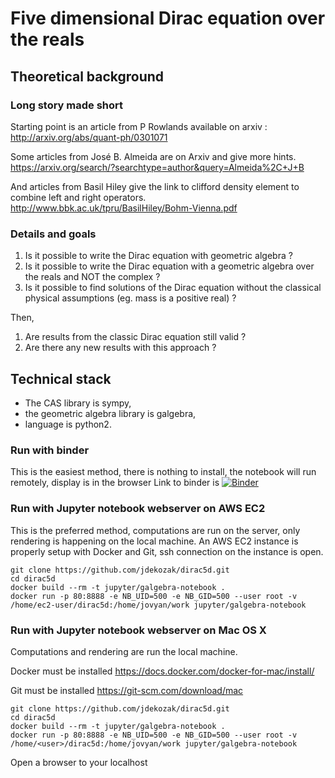 # Five dimensional Dirac equation over the reals
## Theoretical background
### Long story made short
Starting point is an article from P Rowlands available on arxiv : http://arxiv.org/abs/quant-ph/0301071

Some articles from José B. Almeida are on Arxiv and give more hints. https://arxiv.org/search/?searchtype=author&query=Almeida%2C+J+B

And articles from Basil Hiley give the link to clifford density element to combine left and right operators. http://www.bbk.ac.uk/tpru/BasilHiley/Bohm-Vienna.pdf

### Details and goals
1. Is it possible to write the Dirac equation with geometric algebra ?
2. Is it possible to write the Dirac equation with a geometric algebra over the reals and NOT the complex ?
3. Is it possible to find solutions of the Dirac equation without the classical physical assumptions (eg. mass is a positive real) ?

Then,
1. Are results from the classic Dirac equation still valid ?
2. Are there any new results with this approach ?
## Technical stack
- The CAS library is sympy,
- the geometric algebra library is galgebra,
- language is python2.
### Run with binder
This is the easiest method, there is nothing to install, the notebook will run remotely, display is in the browser
Link to binder is [![Binder](https://mybinder.org/badge_logo.svg)](https://mybinder.org/v2/gh/jdekozak/dirac5d/master) 
### Run with Jupyter notebook webserver on AWS EC2
This is the preferred method, computations are run on the server, only rendering is happening on the local machine.
An AWS EC2 instance is properly setup with Docker and Git, ssh connection on the instance is open.
```
git clone https://github.com/jdekozak/dirac5d.git
cd dirac5d
docker build --rm -t jupyter/galgebra-notebook .
docker run -p 80:8888 -e NB_UID=500 -e NB_GID=500 --user root -v /home/ec2-user/dirac5d:/home/jovyan/work jupyter/galgebra-notebook
```
### Run with Jupyter notebook webserver on Mac OS X
Computations and rendering are run the local machine.

Docker must be installed https://docs.docker.com/docker-for-mac/install/

Git must be installed https://git-scm.com/download/mac
```
git clone https://github.com/jdekozak/dirac5d.git
cd dirac5d
docker build --rm -t jupyter/galgebra-notebook .
docker run -p 80:8888 -e NB_UID=500 -e NB_GID=500 --user root -v /home/<user>/dirac5d:/home/jovyan/work jupyter/galgebra-notebook
```
Open a browser to your localhost
```
